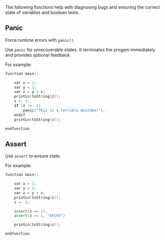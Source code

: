 The following functions help with diagnosing bugs and ensuring the correct state of variables and boolean tests.

## Panic

Force runtime errors with `panic()`. 

Use `panic` for unrecoverable states. It terminates the progam immediately and provides optional feedback. 

For example:

``` c++
function main()

    var x = 1;
    var y = 2;
    var z = y + x;
    printLn(toString(z));
    z =- 2;
    if (z != -1)
    	panic("This is a terrible mistake!");
    endif
    printLn(toString(z));

endfunction
```

## Assert

Use `assert` to ensure state.

For example:

``` c++
function main()

    var x = 1;
    var y = 2;
    var z = y + x;
    printLn(toString(z));
    z =- 2;

    assert(z == 1);
    assert(z == 1, "khjkh")

    printLn(toString(z));

endfunction
```


<br/>